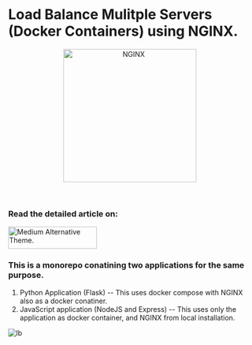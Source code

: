 # Load Balance Mulitple Servers (Docker Containers) using NGINX.

<p align="center">
<img alt="NGINX" width="270px" src="https://raw.githubusercontent.com/sagarkrp/sagarkrp/main/images/nginx-icon.svg" style="padding-right:10px;" /> 
</p>
</br>
<h3> <strong> Read the detailed article on: </strong> </h3> <a href = "https://sagarkrp.medium.com/how-to-configure-nginx-to-load-balance-multiple-servers-nginx-docker-compose-c8e1d746f02b" target ="_blank"> 
 
<picture>
   <source media="(prefers-color-scheme: dark)" srcset="https://github.com/sagarkrp/sagarkrp/blob/main/images/Medium-white1x.png" width="180px" height="45px">
   <source media="(prefers-color-scheme: light)" srcset="https://raw.githubusercontent.com/sagarkrp/sagarkrp/main/images/Medium-dark.svg" width="180px" height="45px"> 
   <img alt="Medium Alternative Theme." src="https://raw.githubusercontent.com/sagarkrp/sagarkrp/main/images/Medium-dark.svg" width="180px" height="45px">
</picture> </a>

<h3> This is a monorepo conatining two applications for the same purpose. </h3>

 1. Python Application (Flask) -- This uses docker compose with NGINX also as a docker conatiner.
 2. JavaScript application (NodeJS and Express) -- This uses only the application as docker container, and NGINX from local installation.
 
<!--  <img src = "https://img.shields.io/badge/medium-%23E4405G.svg?&style=for-the-badge&logo=medium&logoColor=black&white"></a> -->

![lb](https://user-images.githubusercontent.com/42873729/233831427-92d5f42b-b411-4127-a059-a7e2bedeff8a.gif)
